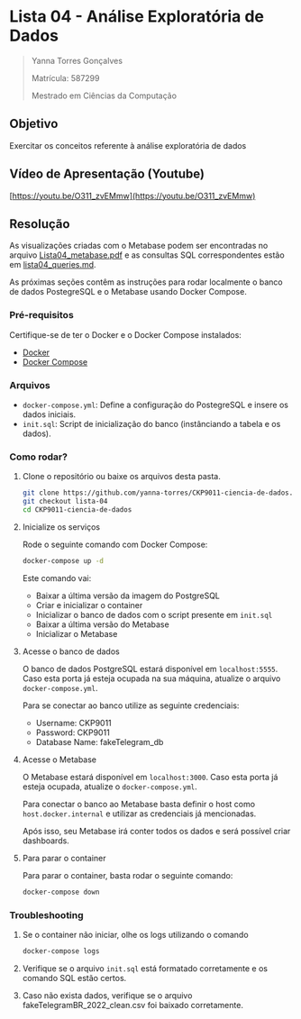 # Lista 04 - Análise Exploratória de Dados

>Yanna Torres Gonçalves
>
>Matrícula: 587299
>
>Mestrado em Ciências da Computação

## Objetivo
Exercitar os conceitos referente à análise exploratória de dados

## Vídeo de Apresentação (Youtube)

[https://youtu.be/O311_zvEMmw](https://youtu.be/O311_zvEMmw)

## Resolução

As visualizações criadas com o Metabase podem ser encontradas no arquivo [Lista04_metabase.pdf](Lista04_metabase.pdf) e as consultas SQL correspondentes estão em [lista04_queries.md](lista04_queries.md).

As próximas seções contêm as instruções para rodar localmente o banco de dados PostegreSQL e o Metabase usando Docker Compose.

### Pré-requisitos

Certifique-se de ter o Docker e o Docker Compose instalados:

- [Docker](https://www.docker.com/get-started)
- [Docker Compose](https://docs.docker.com/compose/install/)

### Arquivos

- `docker-compose.yml`: Define a configuração do PostegreSQL e insere os dados iniciais.
- `init.sql`: Script de inicialização do banco (instânciando a tabela e os dados).

### Como rodar?

1. Clone o repositório ou baixe os arquivos desta pasta.

    ```bash
    git clone https://github.com/yanna-torres/CKP9011-ciencia-de-dados.git
    git checkout lista-04
    cd CKP9011-ciencia-de-dados
    ```

2. Inicialize os serviços

    Rode o seguinte comando com Docker Compose:

    ```bash
    docker-compose up -d
    ```

    Este comando vai:
    - Baixar a última versão da imagem do PostgreSQL
    - Criar e inicializar o container
    - Inicializar o banco de dados com o script presente em `init.sql`
    - Baixar a última versão do Metabase
    - Inicializar o Metabase

3. Acesse o banco de dados

    O banco de dados PostgreSQL estará disponível em `localhost:5555`. Caso esta porta já esteja ocupada na sua máquina, atualize o arquivo `docker-compose.yml`.

    Para se conectar ao banco utilize as seguinte credenciais:
    - Username: CKP9011
    - Password: CKP9011
    - Database Name: fakeTelegram_db
  
4. Acesse o Metabase

    O Metabase estará disponível em `localhost:3000`. Caso esta porta já esteja ocupada, atualize o `docker-compose.yml`.

    Para conectar o banco ao Metabase basta definir o host como `host.docker.internal` e utilizar as credenciais já mencionadas.

    Após isso, seu Metabase irá conter todos os dados e será possível criar dashboards.

5. Para parar o container

    Para parar o container, basta rodar o seguinte comando:
    
    ```bash
    docker-compose down
    ```

### Troubleshooting

1. Se o container não iniciar, olhe os logs utilizando o comando

    ```bash
    docker-compose logs
    ```

2. Verifique se o arquivo `init.sql` está formatado corretamente e os comando SQL estão certos.

3. Caso não exista dados, verifique se o arquivo fakeTelegramBR_2022_clean.csv foi baixado corretamente.
